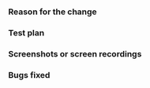 <!-- Thank you for submitting a merge request to make KDE Software better! Use the information from the commit message(s) to fill in the template below.

### Original commit message(s)

%{all_commits}

(For future reference, follow the guidelines at https://cbea.ms/git-commit/#seven-rules)
-->


### Reason for the change

<!--
If this merge request change is resolving a problem, describe the problem and explain why the approach taken here is the correct way to resolve it.

If the merge request adds a new feature or UI change, explain the benefits of the change.
-->

### Test plan

<!--
Extend any related autotests with new test cases to validate your changes. If none exist, consider adding one if you have the technical skills to do so.

Otherwise, at least describe how you tested the change, and how someone reviewing this merge request can test it themselves. No need to mention obvious things like "Apply the changes".
-->

### Screenshots or screen recordings

<!--
If this merge request introduces a visual change, please add before-and-after screenshots in the following format:

| Before | After |
| ------ | ----- |
| [drag "before" screenshot here] | [drag "after" screenshot here] |
-->

### Bugs fixed

<!--
If the changes in this merge request fix any Bugzilla tickets, add the following keyword for each one:

BUG: [number of the bug report]
-->




